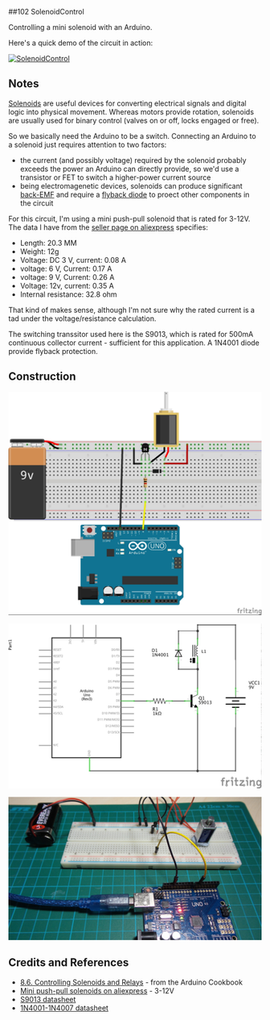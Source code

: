 ##102 SolenoidControl

Controlling a mini solenoid with an Arduino.

Here's a quick demo of the circuit in action:

[![SolenoidControl](http://img.youtube.com/vi/CDqSoQETEIg/0.jpg)](http://www.youtube.com/watch?v=CDqSoQETEIg)

## Notes

[Solenoids](https://en.wikipedia.org/?title=Solenoid) are useful devices for converting electrical signals and digital logic into
physical movement. Whereas motors provide rotation, solenoids  are usually used for binary control
(valves on or off, locks engaged or free).

So we basically need the Arduino to be a switch. Connecting an Arduino to a solenoid just requires attention to two factors:
* the current (and possibly voltage) required by the solenoid probably exceeds the power an Arduino can directly provide, so we'd use a transistor or FET to switch a higher-power current source
* being electromagenetic devices, solenoids can produce significant [back-EMF](https://en.wikipedia.org/wiki/Counter-electromotive_force) and require a [flyback diode](https://en.wikipedia.org/wiki/Flyback_diode) to proect other components in the circuit

For this circuit, I'm using a mini push-pull solenoid that is rated for 3-12V. The data I have from the
[seller page on aliexpress](http://www.aliexpress.com/item/5pcs-mini-DC3-12V-Push-Pull-Type-Solenoid-Electromagnet-DC-Micro-Solenoid-Free-shipping/32309067252.html) specifies:
* Length: 20.3 MM
* Weight: 12g
* Voltage: DC 3 V, current: 0.08 A
* voltage: 6 V, Current: 0.17 A
* voltage: 9 V, Current: 0.26 A
* Voltage: 12v, current: 0.35 A
* Internal resistance: 32.8 ohm

That kind of makes sense, although I'm not sure why the rated current is a tad under the voltage/resistance calculation.

The switching transsitor used here is the S9013, which is rated for 500mA continuous collector current - sufficient for this application.
A 1N4001 diode provide flyback protection.


## Construction

![Breadboard](./assets/SolenoidControl_bb.jpg?raw=true)

![The Schematic](./assets/SolenoidControl_schematic.jpg?raw=true)

![The Build](./assets/SolenoidControl_build.jpg?raw=true)

## Credits and References
* [8.6. Controlling Solenoids and Relays](http://www.amazon.com/gp/product/1449313876/ref=as_li_tl?ie=UTF8&camp=1789&creative=390957&creativeASIN=1449313876&linkCode=as2&tag=itsaprli-20&linkId=5F6YF3D5RCEZYXUU) - from the Arduino Cookbook
* [Mini push-pull solenoids on aliexpress](http://www.aliexpress.com/item/5pcs-mini-DC3-12V-Push-Pull-Type-Solenoid-Electromagnet-DC-Micro-Solenoid-Free-shipping/32309067252.html) - 3-12V
* [S9013 datasheet](http://www.futurlec.com/Transistors/S9013.shtml)
* [1N4001-1N4007 datasheet](http://www.futurlec.com/Diodes/1N4001.shtml)
